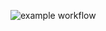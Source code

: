 ![example workflow](https://github.com/TsekovDavid/yamdb_final/actions/workflows/yamdb_workflow.yml/badge.svg)
